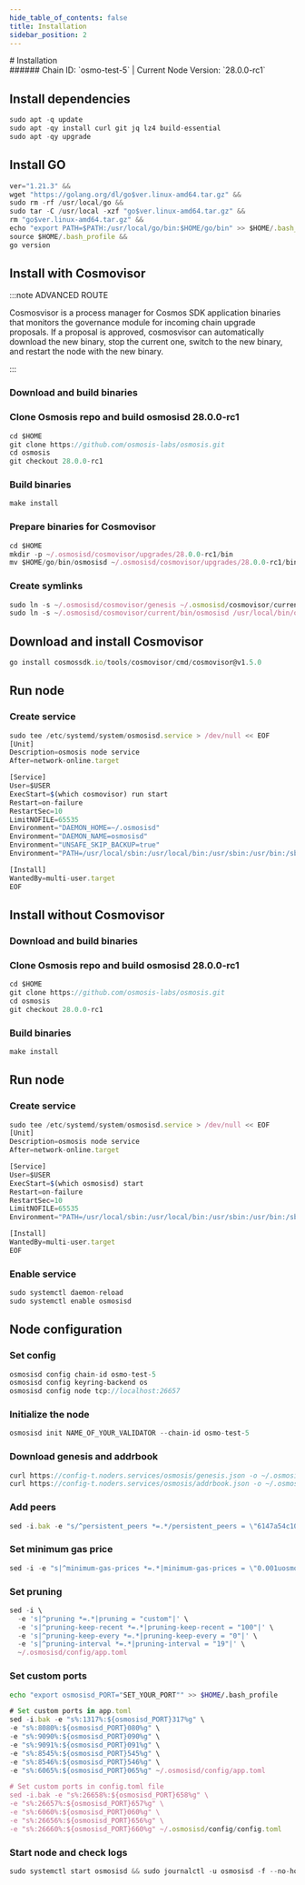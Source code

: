 ```yaml
---
hide_table_of_contents: false
title: Installation
sidebar_position: 2
---
```


<div class="h1-with-icon icon-osmosis">
# Installation
</div>
###### Chain ID: `osmo-test-5` | Current Node Version: `28.0.0-rc1`

## Install dependencies

```js
sudo apt -q update
sudo apt -qy install curl git jq lz4 build-essential
sudo apt -qy upgrade
```

## Install GO
```js
ver="1.21.3" &&
wget "https://golang.org/dl/go$ver.linux-amd64.tar.gz" &&
sudo rm -rf /usr/local/go &&
sudo tar -C /usr/local -xzf "go$ver.linux-amd64.tar.gz" &&
rm "go$ver.linux-amd64.tar.gz" &&
echo "export PATH=$PATH:/usr/local/go/bin:$HOME/go/bin" >> $HOME/.bash_profile &&
source $HOME/.bash_profile &&
go version
```

## Install with Cosmovisor
:::note ADVANCED ROUTE

Cosmosvisor is a process manager for Cosmos SDK application binaries that monitors the governance module for incoming chain upgrade proposals. If a proposal is approved, cosmosvisor can automatically download the new binary, stop the current one, switch to the new binary, and restart the node with the new binary.

:::
### Download and build binaries
### Clone Osmosis repo and build osmosisd 28.0.0-rc1
```js
cd $HOME
git clone https://github.com/osmosis-labs/osmosis.git
cd osmosis
git checkout 28.0.0-rc1
```

### Build binaries
```js
make install
```
### Prepare binaries for Cosmovisor
```js
cd $HOME
mkdir -p ~/.osmosisd/cosmovisor/upgrades/28.0.0-rc1/bin
mv $HOME/go/bin/osmosisd ~/.osmosisd/cosmovisor/upgrades/28.0.0-rc1/bin/
```

### Create symlinks
```js
sudo ln -s ~/.osmosisd/cosmovisor/genesis ~/.osmosisd/cosmovisor/current -f
sudo ln -s ~/.osmosisd/cosmovisor/current/bin/osmosisd /usr/local/bin/osmosisd -f
```

## Download and install Cosmovisor
```js
go install cosmossdk.io/tools/cosmovisor/cmd/cosmovisor@v1.5.0
```

## Run node
### Create service
```js
sudo tee /etc/systemd/system/osmosisd.service > /dev/null << EOF
[Unit]
Description=osmosis node service
After=network-online.target

[Service]
User=$USER
ExecStart=$(which cosmovisor) run start
Restart=on-failure
RestartSec=10
LimitNOFILE=65535
Environment="DAEMON_HOME=~/.osmosisd"
Environment="DAEMON_NAME=osmosisd"
Environment="UNSAFE_SKIP_BACKUP=true"
Environment="PATH=/usr/local/sbin:/usr/local/bin:/usr/sbin:/usr/bin:/sbin:/bin:/usr/games:/usr/local/games:/snap/bin:~/.osmosisd/cosmovisor/current/bin"

[Install]
WantedBy=multi-user.target
EOF
```

## Install without Cosmovisor

### Download and build binaries
### Clone Osmosis repo and build osmosisd 28.0.0-rc1
```js
cd $HOME
git clone https://github.com/osmosis-labs/osmosis.git
cd osmosis
git checkout 28.0.0-rc1
```

### Build binaries
```js
make install
```

## Run node
### Create service
```js
sudo tee /etc/systemd/system/osmosisd.service > /dev/null << EOF
[Unit]
Description=osmosis node service
After=network-online.target

[Service]
User=$USER
ExecStart=$(which osmosisd) start
Restart=on-failure
RestartSec=10
LimitNOFILE=65535
Environment="PATH=/usr/local/sbin:/usr/local/bin:/usr/sbin:/usr/bin:/sbin:/bin:/usr/games:/usr/local/games:/snap/bin"

[Install]
WantedBy=multi-user.target
EOF
```

### Enable service
```js
sudo systemctl daemon-reload
sudo systemctl enable osmosisd
```

## Node configuration
### Set config
```js
osmosisd config chain-id osmo-test-5
osmosisd config keyring-backend os
osmosisd config node tcp://localhost:26657
```

### Initialize the node
```js
osmosisd init NAME_OF_YOUR_VALIDATOR --chain-id osmo-test-5
```

### Download genesis and addrbook
```js
curl https://config-t.noders.services/osmosis/genesis.json -o ~/.osmosisd/config/genesis.json
curl https://config-t.noders.services/osmosis/addrbook.json -o ~/.osmosisd/config/addrbook.json
```
### Add peers
```js
sed -i.bak -e "s/^persistent_peers *=.*/persistent_peers = \"6147a54c107d366c4a1eb5196cb20b3498a31d83@osmosis-t-rpc.noders.services:10656\"/" ~/.osmosisd/config/config.toml
```

### Set minimum gas price
```js
sed -i -e "s|^minimum-gas-prices *=.*|minimum-gas-prices = \"0.001uosmo\"|" ~/.osmosisd/config/app.toml
```
### Set pruning
```js
sed -i \
  -e 's|^pruning *=.*|pruning = "custom"|' \
  -e 's|^pruning-keep-recent *=.*|pruning-keep-recent = "100"|' \
  -e 's|^pruning-keep-every *=.*|pruning-keep-every = "0"|' \
  -e 's|^pruning-interval *=.*|pruning-interval = "19"|' \
  ~/.osmosisd/config/app.toml
```

### Set custom ports

```bash
echo "export osmosisd_PORT="SET_YOUR_PORT"" >> $HOME/.bash_profile
```

```js
# Set custom ports in app.toml
sed -i.bak -e "s%:1317%:${osmosisd_PORT}317%g" \
-e "s%:8080%:${osmosisd_PORT}080%g" \
-e "s%:9090%:${osmosisd_PORT}090%g" \
-e "s%:9091%:${osmosisd_PORT}091%g" \
-e "s%:8545%:${osmosisd_PORT}545%g" \
-e "s%:8546%:${osmosisd_PORT}546%g" \
-e "s%:6065%:${osmosisd_PORT}065%g" ~/.osmosisd/config/app.toml

# Set custom ports in config.toml file
sed -i.bak -e "s%:26658%:${osmosisd_PORT}658%g" \
-e "s%:26657%:${osmosisd_PORT}657%g" \
-e "s%:6060%:${osmosisd_PORT}060%g" \
-e "s%:26656%:${osmosisd_PORT}656%g" \
-e "s%:26660%:${osmosisd_PORT}660%g" ~/.osmosisd/config/config.toml
```

### Start node and check logs
```js
sudo systemctl start osmosisd && sudo journalctl -u osmosisd -f --no-hostname -o cat
```